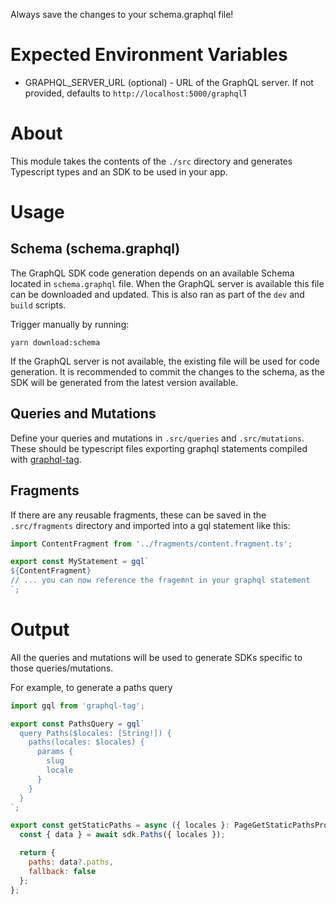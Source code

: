 

Always save the changes to your schema.graphql file!

# Expected Environment Variables

- GRAPHQL_SERVER_URL (optional) - URL of the GraphQL server. If not provided, defaults to `http://localhost:5000/graphql`1

# About

This module takes the contents of the `./src` directory and generates Typescript types and an SDK to be used in your app.

# Usage
## Schema (schema.graphql)

The GraphQL SDK code generation depends on an available Schema located in `schema.graphql` file.
When the GraphQL server is available this file can be downloaded and updated.
This is also ran as part of the `dev` and `build` scripts.

Trigger manually by running:

```
yarn download:schema
```

If the GraphQL server is not available, the existing file will be used for code generation.
It is recommended to commit the changes to the schema, as the SDK will be generated from the latest version available.


## Queries and Mutations

Define your queries and mutations in `.src/queries` and `.src/mutations`. These should be typescript files exporting graphql statements compiled with [graphql-tag](https://www.npmjs.com/package/graphql-tag).

## Fragments

If there are any reusable fragments, these can be saved in the `.src/fragments` directory and imported into a gql statement like this:

```javascript
import ContentFragment from '../fragments/content.fragment.ts';

export const MyStatement = gql`
${ContentFragment}
// ... you can now reference the fragemnt in your graphql statement
`;
```

# Output

All the queries and mutations will be used to generate SDKs specific to those queries/mutations.

For example, to generate a paths query

```javascript
import gql from 'graphql-tag';

export const PathsQuery = gql`
  query Paths($locales: [String!]) {
    paths(locales: $locales) {
      params {
        slug
        locale
      }
    }
  }
`;
```

```javascript
export const getStaticPaths = async ({ locales }: PageGetStaticPathsProps) => {
  const { data } = await sdk.Paths({ locales });

  return {
    paths: data?.paths,
    fallback: false
  };
};
```
